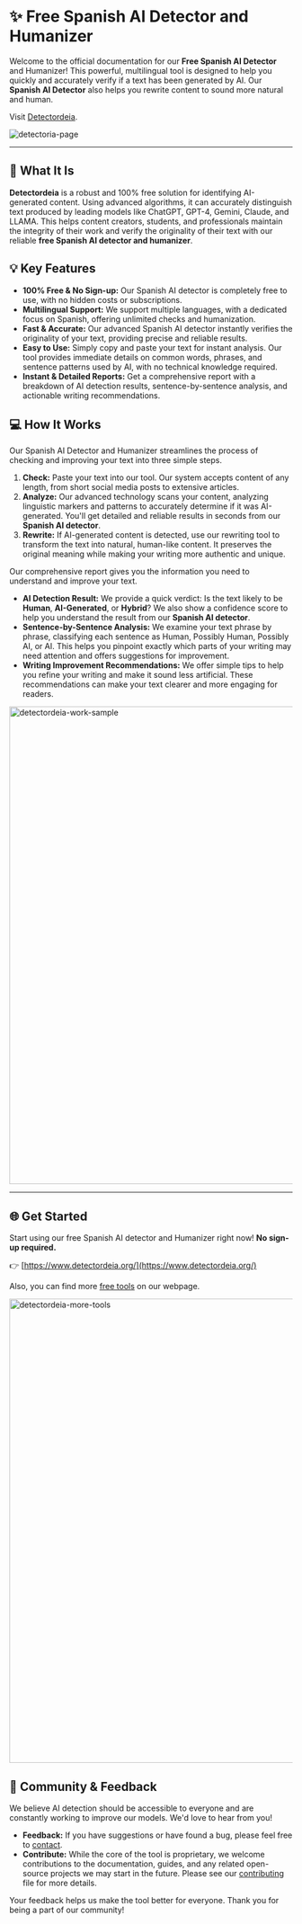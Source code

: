# ✨ Free Spanish AI Detector and Humanizer

Welcome to the official documentation for our **Free Spanish AI Detector** and Humanizer! This powerful, multilingual tool is designed to help you quickly and accurately verify if a text has been generated by AI. Our **Spanish AI Detector** also helps you rewrite content to sound more natural and human.

Visit [Detectordeia](https://www.detectordeia.org/).

![detectoria-page](https://github.com/user-attachments/assets/d019ca91-0756-4d13-a2fd-6af1547342d9)

------

## 🚀 What It Is

**Detectordeia** is a robust and 100% free solution for identifying AI-generated content. Using advanced algorithms, it can accurately distinguish text produced by leading models like ChatGPT, GPT-4, Gemini, Claude, and LLAMA. This helps content creators, students, and professionals maintain the integrity of their work and verify the originality of their text with our reliable **free Spanish AI detector and humanizer**.

## 💡 Key Features

- **100% Free & No Sign-up:** Our Spanish AI detector is completely free to use, with no hidden costs or subscriptions.
- **Multilingual Support:** We support multiple languages, with a dedicated focus on Spanish, offering unlimited checks and humanization.
- **Fast & Accurate:** Our advanced Spanish AI detector instantly verifies the originality of your text, providing precise and reliable results.
- **Easy to Use:** Simply copy and paste your text for instant analysis. Our tool provides immediate details on common words, phrases, and sentence patterns used by AI, with no technical knowledge required.
- **Instant & Detailed Reports:** Get a comprehensive report with a breakdown of AI detection results, sentence-by-sentence analysis, and actionable writing recommendations.

## 💻 How It Works

Our Spanish AI Detector and Humanizer streamlines the process of checking and improving your text into three simple steps.

1. **Check:** Paste your text into our tool. Our system accepts content of any length, from short social media posts to extensive articles.
2. **Analyze:** Our advanced technology scans your content, analyzing linguistic markers and patterns to accurately determine if it was AI-generated. You'll get detailed and reliable results in seconds from our **Spanish AI detector**.
3. **Rewrite:** If AI-generated content is detected, use our rewriting tool to transform the text into natural, human-like content. It preserves the original meaning while making your writing more authentic and unique.

Our comprehensive report gives you the information you need to understand and improve your text.

- **AI Detection Result:** We provide a quick verdict: Is the text likely to be **Human**, **AI-Generated**, or **Hybrid**? We also show a confidence score to help you understand the result from our **Spanish AI detector**.
- **Sentence-by-Sentence Analysis:** We examine your text phrase by phrase, classifying each sentence as Human, Possibly Human, Possibly AI, or AI. This helps you pinpoint exactly which parts of your writing may need attention and offers suggestions for improvement.
- **Writing Improvement Recommendations:** We offer simple tips to help you refine your writing and make it sound less artificial. These recommendations can make your text clearer and more engaging for readers.

<img width="1584" height="850" alt="detectordeia-work-sample" src="https://github.com/user-attachments/assets/3e4c3844-8672-4b96-8b82-7429236a47a2" />

------

## 🌐 Get Started

Start using our free Spanish AI detector and Humanizer right now! **No sign-up required.**

👉 [https://www.detectordeia.org/](https://www.detectordeia.org/)

Also, you can find more [free tools](https://www.detectordeia.org/herramientas-ia) on our webpage.

<img width="1705" height="826" alt="detectordeia-more-tools" src="https://github.com/user-attachments/assets/049a71d5-55fa-4d93-b988-b853bbc32d0c" />

## 🤝 Community & Feedback

We believe AI detection should be accessible to everyone and are constantly working to improve our models. We'd love to hear from you!

- **Feedback:** If you have suggestions or have found a bug, please feel free to [contact](https://www.detectordeia.org/cont%C3%A1ctanos).
- **Contribute:** While the core of the tool is proprietary, we welcome contributions to the documentation, guides, and any related open-source projects we may start in the future. Please see our [contributing](/contributing.md) file for more details.

Your feedback helps us make the tool better for everyone. Thank you for being a part of our community!
